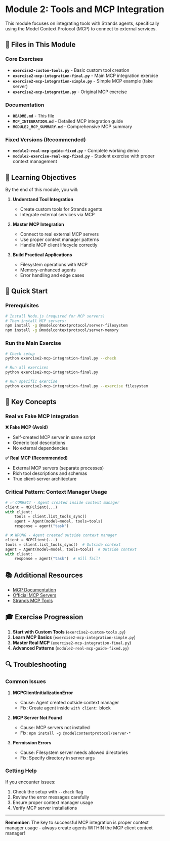# Module 2: Tools and MCP Integration

This module focuses on integrating tools with Strands agents, specifically using the Model Context Protocol (MCP) to connect to external services.

## 📁 Files in This Module

### Core Exercises
- **`exercise2-custom-tools.py`** - Basic custom tool creation
- **`exercise2-mcp-integration-final.py`** - Main MCP integration exercise
- **`exercise2-mcp-integration-simple.py`** - Simple MCP example (fake server)
- **`exercise2-mcp-integration.py`** - Original MCP exercise

### Documentation
- **`README.md`** - This file
- **`MCP_INTEGRATION.md`** - Detailed MCP integration guide
- **`MODULE2_MCP_SUMMARY.md`** - Comprehensive MCP summary

### Fixed Versions (Recommended)
- **`module2-real-mcp-guide-fixed.py`** - Complete working demo
- **`module2-exercise-real-mcp-fixed.py`** - Student exercise with proper context management

## 🎯 Learning Objectives

By the end of this module, you will:

1. **Understand Tool Integration**
   - Create custom tools for Strands agents
   - Integrate external services via MCP

2. **Master MCP Integration**
   - Connect to real external MCP servers
   - Use proper context manager patterns
   - Handle MCP client lifecycle correctly

3. **Build Practical Applications**
   - Filesystem operations with MCP
   - Memory-enhanced agents
   - Error handling and edge cases

## 🚀 Quick Start

### Prerequisites
```bash
# Install Node.js (required for MCP servers)
# Then install MCP servers:
npm install -g @modelcontextprotocol/server-filesystem
npm install -g @modelcontextprotocol/server-memory
```

### Run the Main Exercise
```bash
# Check setup
python exercise2-mcp-integration-final.py --check

# Run all exercises
python exercise2-mcp-integration-final.py

# Run specific exercise
python exercise2-mcp-integration-final.py --exercise filesystem
```

## 🔧 Key Concepts

### Real vs Fake MCP Integration

**❌ Fake MCP (Avoid)**
- Self-created MCP server in same script
- Generic tool descriptions
- No external dependencies

**✅ Real MCP (Recommended)**
- External MCP servers (separate processes)
- Rich tool descriptions and schemas
- True client-server architecture

### Critical Pattern: Context Manager Usage

```python
# ✅ CORRECT - Agent created inside context manager
client = MCPClient(...)
with client:
    tools = client.list_tools_sync()
    agent = Agent(model=model, tools=tools)
    response = agent("task")

# ❌ WRONG - Agent created outside context manager
client = MCPClient(...)
tools = client.list_tools_sync()  # Outside context
agent = Agent(model=model, tools=tools)  # Outside context
with client:
    response = agent("task")  # Will fail!
```

## 📚 Additional Resources

- [MCP Documentation](https://modelcontextprotocol.io/)
- [Official MCP Servers](https://modelcontextprotocol.io/examples)
- [Strands MCP Tools](https://strandsagents.com/latest/user-guide/concepts/tools/mcp-tools/)

## 🎓 Exercise Progression

1. **Start with Custom Tools** (`exercise2-custom-tools.py`)
2. **Learn MCP Basics** (`exercise2-mcp-integration-simple.py`)
3. **Master Real MCP** (`exercise2-mcp-integration-final.py`)
4. **Advanced Patterns** (`module2-real-mcp-guide-fixed.py`)

## 🔍 Troubleshooting

### Common Issues

1. **MCPClientInitializationError**
   - Cause: Agent created outside context manager
   - Fix: Create agent inside `with client:` block

2. **MCP Server Not Found**
   - Cause: MCP servers not installed
   - Fix: `npm install -g @modelcontextprotocol/server-*`

3. **Permission Errors**
   - Cause: Filesystem server needs allowed directories
   - Fix: Specify directory in server args

### Getting Help

If you encounter issues:
1. Check the setup with `--check` flag
2. Review the error messages carefully
3. Ensure proper context manager usage
4. Verify MCP server installations

---

**Remember**: The key to successful MCP integration is proper context manager usage - always create agents WITHIN the MCP client context manager!
